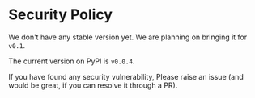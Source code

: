 # Security Policy

We don't have any stable version yet. We are planning on bringing it for `v0.1`.

The current version on PyPI is `v0.0.4`.

If you have found any security vulnerability, Please raise an issue (and would be great, if you can resolve it through a PR).


<!--
## Supported Versions

Use this section to tell people about which versions of your project are
currently being supported with security updates.


| Version | Supported          |
| ------- | ------------------ |
| 5.1.x   | :white_check_mark: |
| 5.0.x   | :x:                |
| 4.0.x   | :white_check_mark: |
| < 4.0   | :x:                |

## Reporting a Vulnerability

Use this section to tell people how to report a vulnerability.

Tell them where to go, how often they can expect to get an update on a
reported vulnerability, what to expect if the vulnerability is accepted or
declined, etc.
--!>
